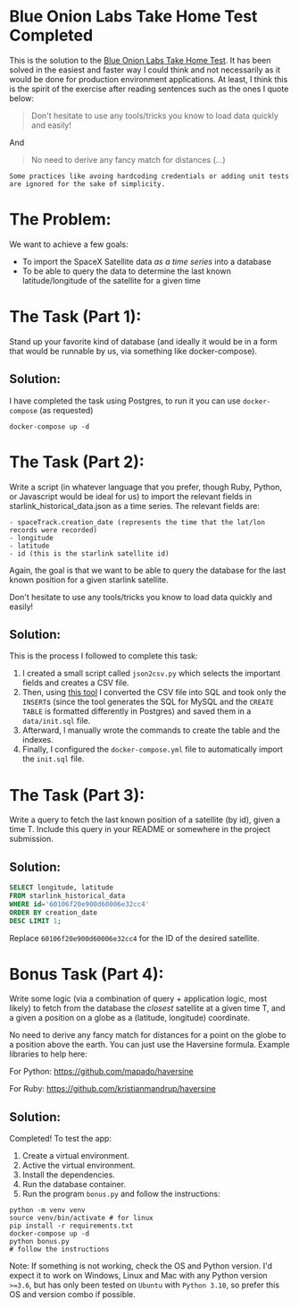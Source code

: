 # Blue Onion Labs Take Home Test Completed

This is the solution to the [Blue Onion Labs Take Home Test](https://github.com/BlueOnionLabs/api-spacex-backend). It has been solved in the easiest and faster way I could think and not necessarily as it would be done for production environment applications. At least, I think this is the spirit of the exercise after reading sentences such as the ones I quote below:

> Don't hesitate to use any tools/tricks you know to load data quickly and easily!

And

> No need to derive any fancy match for distances (...)

```
Some practices like avoing hardcoding credentials or adding unit tests are ignored for the sake of simplicity.
```

# The Problem:

We want to achieve a few goals:
  - To import the SpaceX Satellite data _as a time series_ into a database
  - To be able to query the data to determine the last known latitude/longitude of the satellite for a given time

# The Task (Part 1):

Stand up your favorite kind of database (and ideally it would be in a form that would be runnable by us, via something like docker-compose).

## Solution:

I have completed the task using Postgres, to run it you can use `docker-compose` (as requested)

```
docker-compose up -d
```

# The Task (Part 2):

Write a script (in whatever language that you prefer, though Ruby, Python, or Javascript would be ideal for us) to import the relevant fields in starlink_historical_data.json as a time series. The relevant fields are:

    - spaceTrack.creation_date (represents the time that the lat/lon records were recorded)
    - longitude
    - latitude
    - id (this is the starlink satellite id)

Again, the goal is that we want to be able to query the database for the last known position for a given starlink satellite.

Don't hesitate to use any tools/tricks you know to load data quickly and easily!

## Solution:

This is the process I followed to complete this task:

1. I created a small script called `json2csv.py` which selects the important fields and creates a CSV file.
2. Then, using [this tool](https://www.convertcsv.com/csv-to-sql.htm) I converted the CSV file into SQL and took only the `INSERT`s (since the tool generates the SQL for MySQL and the `CREATE TABLE` is formatted differently in Postgres) and saved them in a `data/init.sql` file.
3. Afterward, I manually wrote the commands to create the table and the indexes.
4. Finally, I configured the `docker-compose.yml` file to automatically import the `init.sql` file.

# The Task (Part 3):

Write a query to fetch the last known position of a satellite (by id), given a time T. Include this query in your README or somewhere in the project submission.

## Solution:

```sql
SELECT longitude, latitude
FROM starlink_historical_data
WHERE id='60106f20e900d60006e32cc4'
ORDER BY creation_date
DESC LIMIT 1;
```

Replace `60106f20e900d60006e32cc4` for the ID of the desired satellite.

# Bonus Task (Part 4):

Write some logic (via a combination of query + application logic, most likely) to fetch from the database the _closest_ satellite at a given time T, and a given a position on a globe as a (latitude, longitude) coordinate.

No need to derive any fancy match for distances for a point on the globe to a position above the earth. You can just use the Haversine formula. Example libraries to help here:

For Python: https://github.com/mapado/haversine

For Ruby: https://github.com/kristianmandrup/haversine

## Solution:

Completed! To test the app: 

1. Create a virtual environment.
2. Active the virtual environment.
3. Install the dependencies.
4. Run the database container.
5. Run the program `bonus.py` and follow the instructions: 

```
python -m venv venv
source venv/bin/activate # for linux
pip install -r requirements.txt
docker-compose up -d
python bonus.py
# follow the instructions
```

Note: If something is not working, check the OS and Python version. I'd expect it to work on Windows, Linux and Mac with any Python version `>=3.6`, but has only been tested on `Ubuntu` with `Python 3.10`, so prefer this OS and version combo if possible.
